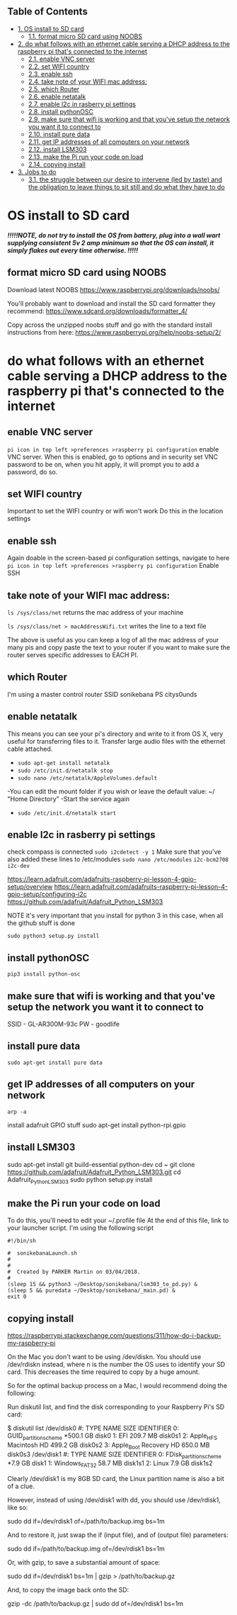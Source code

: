 <div id="table-of-contents">
<h2>Table of Contents</h2>
<div id="text-table-of-contents">
<ul>
<li><a href="#sec-1">1. OS install to SD card</a>
<ul>
<li><a href="#sec-1-1">1.1. format micro SD card using NOOBS</a></li>
</ul>
</li>
<li><a href="#sec-2">2. do what follows with an ethernet cable serving a DHCP address to the raspberry pi that's connected to the internet</a>
<ul>
<li><a href="#sec-2-1">2.1. enable VNC server</a></li>
<li><a href="#sec-2-2">2.2. set WIFI country</a></li>
<li><a href="#sec-2-3">2.3. enable ssh</a></li>
<li><a href="#sec-2-4">2.4. take note of your WIFI mac address:</a></li>
<li><a href="#sec-2-5">2.5. which Router</a></li>
<li><a href="#sec-2-6">2.6. enable netatalk</a></li>
<li><a href="#sec-2-7">2.7. enable l2c in rasberry pi settings</a></li>
<li><a href="#sec-2-8">2.8. install pythonOSC</a></li>
<li><a href="#sec-2-9">2.9. make sure that wifi is working and that you've setup the network you want it to connect to</a></li>
<li><a href="#sec-2-10">2.10. install pure data</a></li>
<li><a href="#sec-2-11">2.11. get IP addresses of all computers on your network</a></li>
<li><a href="#sec-2-12">2.12. install LSM303</a></li>
<li><a href="#sec-2-13">2.13. make the Pi run your code on load</a></li>
<li><a href="#sec-2-14">2.14. copying install</a></li>
</ul>
</li>
<li><a href="#sec-3">3. Jobs to do</a>
<ul>
<li><a href="#sec-3-1">3.1. the struggle between our desire to intervene (led by taste) and the obligation to leave things to sit still and do what they have to do</a></li>
</ul>
</li>
</ul>
</div>
</div>


# OS install to SD card<a id="sec-1" name="sec-1"></a>

***!!!!!NOTE, do not try to install the OS from battery, plug into a wall wart supplying consistent 5v 2 amp minimum so that the OS can install, it simply flakes out every time otherwise. !!!!!***  

## format micro SD card using NOOBS<a id="sec-1-1" name="sec-1-1"></a>

Download latest NOOBS
<https://www.raspberrypi.org/downloads/noobs/>

You'll probably want to download and install the SD card formatter they recommend:
<https://www.sdcard.org/downloads/formatter_4/>

Copy across the unzipped noobs stuff and go with the standard install instructions from here:
<https://www.raspberrypi.org/help/noobs-setup/2/>

# do what follows with an ethernet cable serving a DHCP address to the raspberry pi that's connected to the internet<a id="sec-2" name="sec-2"></a>

## enable VNC server<a id="sec-2-1" name="sec-2-1"></a>

`pi icon in top left >preferences >raspberry pi configuration`
enable VNC server.
When this is enabled, go to options and in security set VNC password to be on, when you hit apply, it will prompt you to add a password, do so.

## set WIFI country<a id="sec-2-2" name="sec-2-2"></a>

Important to set the WIFI country or wifi won't work
Do this in the location settings

## enable ssh<a id="sec-2-3" name="sec-2-3"></a>

Again doable in the screen-based pi configuration settings, navigate to here 
`pi icon in top left >preferences >raspberry pi configuration`
Enable SSH

## take note of your WIFI mac address:<a id="sec-2-4" name="sec-2-4"></a>

`ls /sys/class/net`
returns the mac address of your machine

`ls /sys/class/net > macAddressWifi.txt`
writes the line to a text file

The above is useful as you can keep a log of all the mac address of your many pis and copy paste the text to your router if you want to make sure the router serves specific addresses to EACH PI.

## which Router<a id="sec-2-5" name="sec-2-5"></a>

I'm using a master control router
SSID sonikebana
PS citys0unds

## enable netatalk<a id="sec-2-6" name="sec-2-6"></a>

This means you can see your pi's directory and write to it from OS X, very useful for transferring files to it. Transfer large audio files with the ethernet cable attached. 

-   `sudo apt-get install netatalk`
-   `sudo /etc/init.d/netatalk stop`
-   `sudo nano /etc/netatalk/AppleVolumes.default`

-You can edit the mount folder if you wish or leave the default value: ~/ "Home Directory”
-Start the service again
-   `sudo /etc/init.d/netatalk start`

## enable l2c in rasberry pi settings<a id="sec-2-7" name="sec-2-7"></a>

check compass is connected
`sudo i2cdetect -y 1`
Make sure that you've also added these lines to /etc/modules
`sudo nano /etc/modules`
`i2c-bcm2708`
`i2c-dev`

<https://learn.adafruit.com/adafruits-raspberry-pi-lesson-4-gpio-setup/overview>
<https://learn.adafruit.com/adafruits-raspberry-pi-lesson-4-gpio-setup/configuring-i2c>
<https://github.com/adafruit/Adafruit_Python_LSM303>

NOTE it's very important that you install for python 3 in this case, when all the github stuff is done

`sudo python3 setup.py install`

## install pythonOSC<a id="sec-2-8" name="sec-2-8"></a>

`pip3 install python-osc`

## make sure that wifi is working and that you've setup the network you want it to connect to<a id="sec-2-9" name="sec-2-9"></a>

SSID - GL-AR300M-93c
PW - goodlife

## install pure data<a id="sec-2-10" name="sec-2-10"></a>

`sudo apt-get install pure data`

## get IP addresses of all computers on your network<a id="sec-2-11" name="sec-2-11"></a>

`arp -a`

install adafruit GPIO stuff
sudo apt-get install python-rpi.gpio

## install LSM303<a id="sec-2-12" name="sec-2-12"></a>

sudo apt-get install git build-essential python-dev
cd ~
git clone <https://github.com/adafruit/Adafruit_Python_LSM303.git>
cd Adafruit<sub>Python</sub><sub>LSM303</sub>
sudo python setup.py install

## make the Pi run your code on load<a id="sec-2-13" name="sec-2-13"></a>

To do this, you'll need to edit your ~/.profile file
At the end of this file, link to your launcher script. 
I'm using the following script

    #!/bin/sh
    
    #  sonikebanaLaunch.sh
    #  
    #
    #  Created by PARKER Martin on 03/04/2018.
    #
    (sleep 15 && python3 ~/Desktop/sonikebana/lsm303_to_pd.py) &
    (sleep 5 && puredata ~/Desktop/sonikebana/_main.pd) &
    exit 0

## copying install<a id="sec-2-14" name="sec-2-14"></a>

<https://raspberrypi.stackexchange.com/questions/311/how-do-i-backup-my-raspberry-pi>

On the Mac you don't want to be using /dev/diskn. You should use /dev/rdiskn instead, where n is the number the OS uses to identify your SD card. This decreases the time required to copy by a huge amount.

So for the optimal backup process on a Mac, I would recommend doing the following:

Run diskutil list, and find the disk corresponding to your Raspberry Pi's SD card:

$ diskutil list
/dev/disk0
   #:                       TYPE NAME                    SIZE       IDENTIFIER
   0:      GUID<sub>partition</sub><sub>scheme</sub>                        \*500.1 GB   disk0
   1:                        EFI                         209.7 MB   disk0s1
   2:                  Apple<sub>HFS</sub> Macintosh HD            499.2 GB   disk0s2
   3:                 Apple<sub>Boot</sub> Recovery HD             650.0 MB   disk0s3
/dev/disk1
   #:                       TYPE NAME                    SIZE       IDENTIFIER
   0:     FDisk<sub>partition</sub><sub>scheme</sub>                        \*7.9 GB     disk1
   1:             Windows<sub>FAT</sub><sub>32</sub>                         58.7 MB    disk1s1
   2:                      Linux                         7.9 GB     disk1s2

Clearly /dev/disk1 is my 8GB SD card, the Linux partition name is also a bit of a clue.

However, instead of using /dev/disk1 with dd, you should use /dev/rdisk1, like so:

sudo dd if=/dev/rdisk1 of=/path/to/backup.img bs=1m

And to restore it, just swap the if (input file), and of (output file) parameters:

sudo dd if=/path/to/backup.img of=/dev/rdisk1 bs=1m

Or, with gzip, to save a substantial amount of space:

sudo dd if=/dev/rdisk1 bs=1m | gzip > /path/to/backup.gz

And, to copy the image back onto the SD:

gzip -dc /path/to/backup.gz | sudo dd of=/dev/rdisk1 bs=1m



